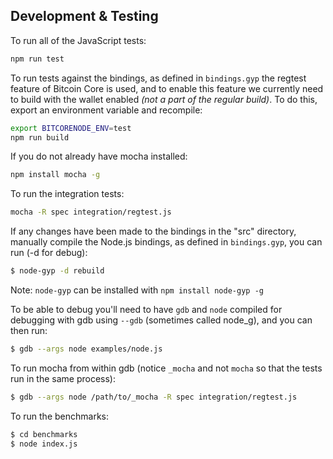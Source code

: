 ## Development & Testing

To run all of the JavaScript tests:

```bash
npm run test
```

To run tests against the bindings, as defined in `bindings.gyp` the regtest feature of Bitcoin Core is used, and to enable this feature we currently need to build with the wallet enabled *(not a part of the regular build)*. To do this, export an environment variable and recompile:

```bash
export BITCORENODE_ENV=test
npm run build
```

If you do not already have mocha installed:

```bash
npm install mocha -g
```

To run the integration tests:

```bash
mocha -R spec integration/regtest.js
```

If any changes have been made to the bindings in the "src" directory, manually compile the Node.js bindings, as defined in `bindings.gyp`, you can run (-d for debug):

```bash
$ node-gyp -d rebuild
```

Note: `node-gyp` can be installed with `npm install node-gyp -g`

To be able to debug you'll need to have `gdb` and `node` compiled for debugging with gdb using `--gdb` (sometimes called node_g), and you can then run:

```bash
$ gdb --args node examples/node.js
```

To run mocha from within gdb (notice `_mocha` and not `mocha` so that the tests run in the same process):
```bash
$ gdb --args node /path/to/_mocha -R spec integration/regtest.js
```

To run the benchmarks:

```bash
$ cd benchmarks
$ node index.js
```